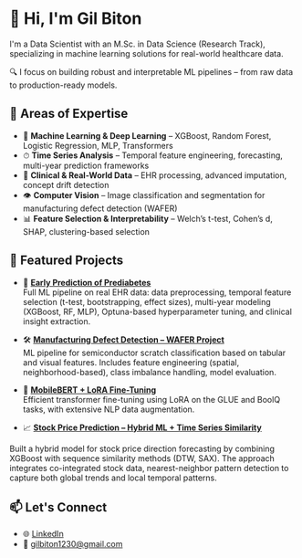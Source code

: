 # 👋 Hi, I'm Gil Biton

I'm a Data Scientist with an M.Sc. in Data Science (Research Track), specializing in machine learning solutions for real-world healthcare data.

🔍 I focus on building robust and interpretable ML pipelines – from raw data to production-ready models.

## 💼 Areas of Expertise

- 🧠 **Machine Learning & Deep Learning** – XGBoost, Random Forest, Logistic Regression, MLP, Transformers
- ⏱ **Time Series Analysis** – Temporal feature engineering, forecasting, multi-year prediction frameworks
- 🧬 **Clinical & Real-World Data** – EHR processing, advanced imputation, concept drift detection
- 👁 **Computer Vision** – Image classification and segmentation for manufacturing defect detection (WAFER)
- 📊 **Feature Selection & Interpretability** – Welch’s t-test, Cohen’s d, SHAP, clustering-based selection

## 🚀 Featured Projects

- 🔬 [**Early Prediction of Prediabetes**](https://github.com/gilbiton1/prediabetes-thesis)  
  Full ML pipeline on real EHR data: data preprocessing, temporal feature selection (t-test, bootstrapping, effect sizes), multi-year modeling (XGBoost, RF, MLP), Optuna-based hyperparameter tuning, and clinical insight extraction.

- 🛠 [**Manufacturing Defect Detection – WAFER Project**](https://github.com/gilbiton1/wafer-defect-detection)  
  ML pipeline for semiconductor scratch classification based on tabular and visual features. Includes feature engineering (spatial, neighborhood-based), class imbalance handling, model evaluation.

- 🧠 [**MobileBERT + LoRA Fine-Tuning**](https://github.com/gilbiton1/mobilebert-lora)  
  Efficient transformer fine-tuning using LoRA on the GLUE and BoolQ tasks, with extensive NLP data augmentation.

- 📈 [**Stock Price Prediction – Hybrid ML + Time Series Similarity**](https://github.com/gilbiton1/stock-price-prediction)

Built a hybrid model for stock price direction forecasting by combining XGBoost with sequence similarity methods (DTW, SAX).
The approach integrates co-integrated stock data, nearest-neighbor pattern detection to capture both global trends and local temporal patterns.


## 📫 Let's Connect

- 🌐 [LinkedIn](https://linkedin.com/in/gil-biton)
- 📧 gilbiton1230@gmail.com

